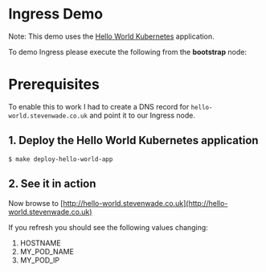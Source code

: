 # Ingress Demo

Note: This demo uses the [Hello World Kubernetes](https://github.com/swade1987/hello-world-kubernetes) application.

To demo Ingress please execute the following from the **bootstrap** node:

# Prerequisites

To enable this to work I had to create a DNS record for `hello-world.stevenwade.co.uk` and point it to our Ingress node.

## 1. Deploy the Hello World Kubernetes application

```
$ make deploy-hello-world-app
```

## 2. See it in action

Now browse to [http://hello-world.stevenwade.co.uk](http://hello-world.stevenwade.co.uk)

If you refresh you should see the following values changing:

1. HOSTNAME
2. MY_POD_NAME
3. MY_POD_IP
